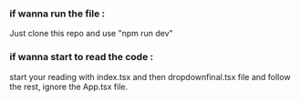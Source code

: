 ### if wanna run the file : 
Just clone this repo and use "npm run dev"
 
 ### if wanna start to read the code :
 start your reading with index.tsx and then dropdownfinal.tsx file and follow the rest, 
 ignore the App.tsx file.
